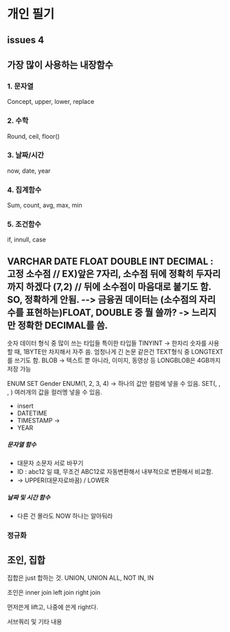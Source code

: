 # 개인 필기  

## issues 4
## 가장 많이 사용하는 내장함수
### 1. 문자열  
Concept, upper, lower, replace  

### 2. 수학  
Round, ceil, floor()  

### 3. 날짜/시간  
now, date, year  

### 4. 집계함수  
Sum, count, avg, max, min  

### 5. 조건함수
if, innull, case  

VARCHAR
DATE
FLOAT
DOUBLE
INT
DECIMAL : 고정 소수점 // EX)앞은 7자리, 소수점 뒤에 정확히 두자리 까지 하겠다 (7,2) // 
뒤에 소수점이 마음대로 붙기도 함. SO, 정확하게 안됨.
--> 금융권 데이터는 (소수점의 자리수를 표현하는)FLOAT, DOUBLE 중 뭘 쓸까? -> 느리지만 정확한 DECIMAL를 씀.
--
숫자 데이터 형식 중 많이 쓰는 타입들 특이한 타입들 
TINYINT -> 한자리 숫자를 사용할 때, 1BYTE만 차지해서 자주 씀.
엄청나게 긴 논문 같은건 TEXT형식 중 LONGTEXT를 쓰기도 함.
BLOB -> 텍스트 뿐 아니라, 이미지, 동영상 등 
LONGBLOB은 4GB까지 저장 가능

ENUM
SET
Gender ENUM(1, 2, 3, 4)
-> 하나의 값만 컬럼에 넣을 수 있음.
SET(, , , ) 여러개의 값을 컬러멩 넣을 수 있음.


- insert
- DATETIME 
- TIMESTAMP ->
- YEAR

##### 문자열 함수
- 대문자 소문자 서로 바꾸기
- ID : abc12 일 떄, 무조건 ABC12로 자동변환해서 내부적으로 변환해서 비교함.
- -> UPPER(대문자로바꿈) / LOWER

##### 날짜 및 시간 함수
- 다른 건 몰라도 NOW 하나는 알아둬라 


### 정규화

## 조인, 집합

집합은 just 합하는 것.
UNION, UNION ALL, NOT IN, IN

조인은
 inner join
 left join
 right join

 먼저쓴게 lift고, 나중에 쓴게 right다.

서브쿼리 및 기타 내용 
